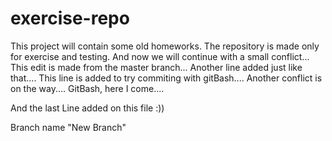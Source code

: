 # exercise-repo
This project will contain some old homeworks.
The repository is made only for exercise and testing.
And now we will continue with a small conflict...
This edit is made from the master branch...
Another line added just like that....
This line is added to try commiting with gitBash....
Another conflict is on the way....
GitBash, here I come....

And the last Line added on this file :))

Branch name "New Branch"
